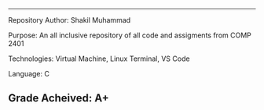 ----------------------------------------------------------------------------------------------------
Repository Author: Shakil Muhammad 

Purpose: An all inclusive repository of all code and assigments from COMP 2401

Technologies: Virtual Machine, Linux Terminal, VS Code

Language: C

Grade Acheived: A+
----------------------------------------------------------------------------------------------------
